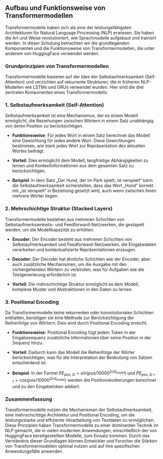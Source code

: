 ## Aufbau und Funktionsweise von Transformermodellen

Transformermodelle haben sich als eine der leistungsfähigsten Architekturen für Natural Language Processing (NLP) erwiesen. Sie haben die Art und Weise revolutioniert, wie Sprachmodelle aufgebaut und trainiert werden. In dieser Schulung betrachten wir die grundlegenden Komponenten und die Funktionsweise von Transformermodellen, die unter anderem von HuggingFace verwendet werden.

### Grundprinzipien von Transformermodellen

Transformermodelle basieren auf der Idee der Selbstaufmerksamkeit (Self-Attention) und verzichten auf rekurrente Strukturen, die in früheren NLP-Modellen wie LSTMs und GRUs verwendet wurden. Hier sind die drei zentralen Komponenten eines Transformermodells:

### 1. Selbstaufmerksamkeit (Self-Attention)

Selbstaufmerksamkeit ist eine Mechanismus, der es einem Modell ermöglicht, die Beziehungen zwischen Wörtern in einem Satz unabhängig von deren Position zu berücksichtigen.

- **Funktionsweise**: Für jedes Wort in einem Satz berechnet das Modell eine Gewichtung für jedes andere Wort. Diese Gewichtungen bestimmen, wie stark jedes Wort zur Repräsentation des aktuellen Wortes beiträgt.

- **Vorteil**: Dies ermöglicht dem Modell, langfristige Abhängigkeiten zu lernen und Kontextinformationen aus dem gesamten Satz zu berücksichtigen.

- **Beispiel**: In dem Satz „Der Hund, der im Park spielt, ist verspielt“ kann die Selbstaufmerksamkeit sicherstellen, dass das Wort „Hund“ korrekt mit „ist verspielt“ in Beziehung gesetzt wird, auch wenn zwischen ihnen mehrere Wörter liegen.

### 2. Mehrschichtige Struktur (Stacked Layers)

Transformermodelle bestehen aus mehreren Schichten von Selbstaufmerksamkeits- und Feedforward-Netzwerken, die gestapelt werden, um die Modellkapazität zu erhöhen.

- **Encoder**: Der Encoder besteht aus mehreren Schichten von Selbstaufmerksamkeit und Feedforward-Netzwerken, die Eingabedaten verarbeiten und kontextualisierte Repräsentationen erzeugen.

- **Decoder**: Der Decoder hat ähnliche Schichten wie der Encoder, aber auch zusätzliche Mechanismen, um die Ausgabe mit den vorhergehenden Wörtern zu verbinden, was für Aufgaben wie die Textgenerierung erforderlich ist.

- **Vorteil**: Die mehrschichtige Struktur ermöglicht es dem Modell, komplexe Muster und Abstraktionen in den Daten zu lernen.

### 3. Positional Encoding

Da Transformermodelle keine rekurrenten oder konvolutionalen Schichten enthalten, benötigen sie eine Methode zur Berücksichtigung der Reihenfolge von Wörtern. Dies wird durch Positional Encoding erreicht.

- **Funktionsweise**: Positional Encoding fügt jedem Token in der Eingabesequenz zusätzliche Informationen über seine Position in der Sequenz hinzu.

- **Vorteil**: Dadurch kann das Modell die Reihenfolge der Wörter berücksichtigen, was für die Interpretation der Bedeutung von Sätzen entscheidend ist.

- **Beispiel**: In der Formel $PE_{pos, 2i} = sin(pos / 10000^{2i/d_{model}})$ und $PE_{pos, 2i+1} = cos(pos / 10000^{2i/d_{model}})$ werden die Positionskodierungen berechnet und zu den Eingabetoken addiert.

### Zusammenfassung

Transformermodelle nutzen die Mechanismen der Selbstaufmerksamkeit, eine mehrschichtige Architektur und Positional Encoding, um die leistungsstarke und effiziente Verarbeitung von Textdaten zu ermöglichen. Diese Prinzipien haben Transformermodelle zu einer dominanten Technik im NLP gemacht, die in vielen modernen Anwendungen, einschließlich der von HuggingFace bereitgestellten Modelle, zum Einsatz kommen. Durch das Verständnis dieser Grundlagen können Entwickler und Forscher die Stärken von Transformermodellen optimal nutzen und auf ihre spezifischen Anwendungsfälle anwenden.
